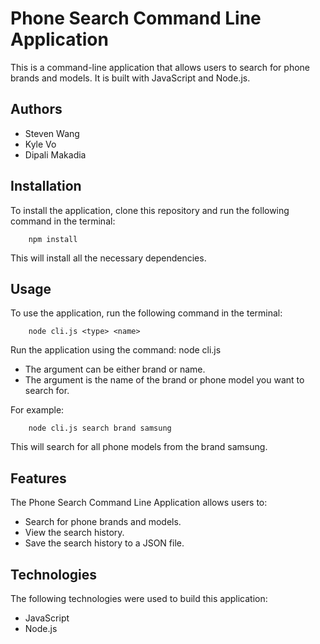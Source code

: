 # Phone Search Command Line Application

This is a command-line application that allows users to search for phone brands and models. It is built with JavaScript and Node.js.

## Authors

- Steven Wang
- Kyle Vo
- Dipali Makadia

## Installation

To install the application, clone this repository and run the following command in the terminal:

```
    npm install
```

This will install all the necessary dependencies.

## Usage

To use the application, run the following command in the terminal:

```
    node cli.js <type> <name>
```

Run the application using the command: node cli.js <type> <name>

- The <type> argument can be either brand or name.
- The <name> argument is the name of the brand or phone model you want to search for.

For example:

```
    node cli.js search brand samsung
```

This will search for all phone models from the brand samsung.

## Features

The Phone Search Command Line Application allows users to:

- Search for phone brands and models.
- View the search history.
- Save the search history to a JSON file.

## Technologies

The following technologies were used to build this application:

- JavaScript
- Node.js
